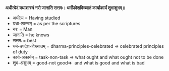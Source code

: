 **अधीत्येदं यथाशास्त्रं नरो जानाति सत्तमः। धर्मोपदेशविख्यातं कार्याकार्यं शुभाशुभम्॥**

*   अधीत्य = Having studied
*   यथा-शास्त्रम् = as per the scriptures
*   नरः = Man
*   जानाति = he knows
*   सत्तमः = best
*   धर्म-उपदेश-विख्यातम् = dharma-principles-celebrated => celebrated principles of duty
*   कार्य-अकार्यम् = task-non-task => what ought and what ought not to be done
*   शुभ-अशुभम् = good-not good=>  and what is good and what is bad